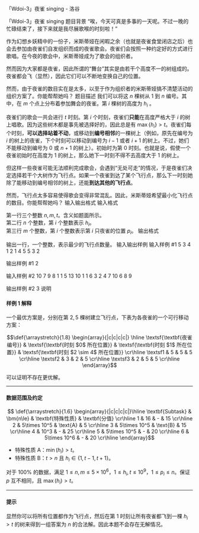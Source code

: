 



「Wdoi-3」夜雀 singing - 洛谷














「Wdoi-3」夜雀 singing
题目背景
“唉，今天可真是多事的一天呢。不过一晚的忙碌结束了，接下来就是我尽展歌喉的时刻啦！”

作为幻想乡妖精中的一份子，米斯蒂娅在闲暇之余（也就是夜雀食堂闭店之后）也会去参加由夜雀们自发组织而成的夜雀歌会。夜雀们会按照一种约定好的方式进行歌唱。在今夜的歌会中，米斯蒂娅成为了歌会的组织者。

然而因为大家都是夜雀，因此所谓的“舞台”其实是由若干个高度不一的树组成的。夜雀都会飞（显然），因此它们可以不断地变换自己的位置。

然而，由于夜雀的数目实在是太多，以至于作为组织者的米斯蒂娅搞不清楚活动的组织方案了。你能帮帮她吗？
题目描述
我们可以将这 $n$ 棵树从 $1$ 到 $n$ 编号。其中，在 $m$ 个点上分布着参加舞会的夜雀。第 $i$ 棵树的高度为 $h_i$ 。

夜雀们的歌会一共会进行 $t$ 时刻。第 $i$ 个时刻，夜雀们**只能**在高度严格大于 $i$ 的树上唱歌。因为这些树木都是事先被选择好的，因此总是有 $\max\{h_i\}>t$。夜雀们每个时刻，**可以选择站着不动**，或移动到**编号相邻**的一棵树上（例如，原先在编号为 $i$ 的树上的夜雀，下个时刻可以移动到编号为 $i-1$ 或者 $i+1$ 的树上。不过，她们不能移动到编号为 $0$ 或 $n+1$ 的树上）。初始时为第 $0$ 时刻。也就是说，假使一个夜雀初始时在高度为 $1$ 的树上，那么她下一时刻不得不去高度大于 $1$ 的树上。

但这样一些夜雀可能无法顺利完成歌会，会遇到“无处可走”的情况，于是夜雀们决定选择若干个大树作为飞行点。如果一个夜雀到达了某个飞行点，那么下一时刻她除了能移动到编号相邻的树上，还能**到达其他的飞行点**。

然而，飞行点太多容易使得歌会变得非常混乱。因此，米斯蒂娅希望最小化飞行点的数目。你能帮帮她吗？
输入输出格式
输入格式

第一行三个整数 $n,m,t$。含义如题面所示。  
第二行 $n$ 个整数，第 $i$ 个整数表示 $h_i$。  
第三行 $m$ 个整数，第 $i$ 个整数表示第 $i$ 只夜雀的位置 $p_i$。
输出格式

输出一行，一个整数，表示最少的飞行点数量。
输入输出样例
输入样例 #1
5 3 4
1 2 1 4 5
5 3 2 

输出样例 #1
2

输入样例 #2
10 7 9
8 1 1 5 13 10 1 1 6 3 
2 4 7 10 6 8 9 

输出样例 #2
3
说明
#### 样例 1 解释

一个最优方案是，分别在第 $2,5$ 棵树建立飞行点，下表为各夜雀的一个可行移动方案：

$$\def{\arraystretch}{1.8}
\begin{array}{|c|c|c|c|} \hline
\textsf{\textbf{夜雀编号}} & \textsf{\textbf{时刻 $0$ 所在位置}} & \textsf{\textbf{时刻 $1$ 所在位置}} & \textsf{\textbf{时刻 $2 \sim 4$ 所在位置}} \cr\hline
\textsf1 & 5 & 5 & 5 \cr\hline
\textsf2 & 3 & 2 & 5 \cr\hline
\textsf3 & 2 & 5 & 5 \cr\hline
\end{array}$$  

可以证明不存在更优解。

---

#### 数据范围及约定

$$
\def{\arraystretch}{1.6}
\begin{array}{|c|c|c|c|}\hline
\textbf{Subtask} & \bm{n\le} & \textbf{特殊性质} & \textbf{分值} \cr\hline
1 & 16 & - & 15 \cr\hline
2 & 5\times 10^5 & \text{A} & 5 \cr\hline
3 & 5\times 10^5 & \text{B} & 15 \cr\hline
4 & 10^3 & - & 25 \cr\hline
5 & 5\times 10^5 & - & 20 \cr\hline
6 & 5\times 10^6 & - & 20 \cr\hline
\end{array}$$

- 特殊性质 A：$\min(h_i) > t$。
- 特殊性质 B：$t > n$ 且 $h_i \in \{1,t-1,t+1\}$。

对于 $100\%$ 的数据，满足 $1 \le n,m \le 5 \times 10^6$，$1 \le h_i,t \le 10^9$，$1 \le p_i \le n$。保证 $p$ 互不相同，且 $\max(h_i) > t$。

---
    
#### 提示

显然你可以将所有位置都作为飞行点，然后在第 1 时刻让所有夜雀都飞到一棵 $h_i > t$ 的树来得到一组答案为 $n$ 的合法解。因此本题不会存在无解情况。






